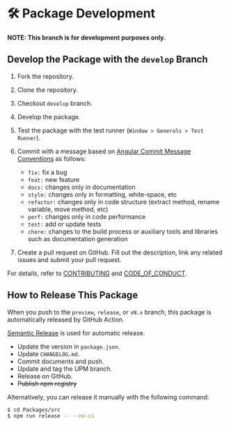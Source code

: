 # 🛠 Package Development

**NOTE: This branch is for development purposes only.**

## Develop the Package with the `develop` Branch

1. Fork the repository.
2. Clone the repository.
3. Checkout `develop` branch.
4. Develop the package.
5. Test the package with the test runner (`Window > Generals > Test Runner`).
6. Commit with a message based
   on [Angular Commit Message Conventions](https://gist.github.com/stephenparish/9941e89d80e2bc58a153) as follows:

    - `fix:` fix a bug
    - `feat:` new feature
    - `docs:` changes only in documentation
    - `style:` changes only in formatting, white-space, etc
    - `refactor:` changes only in code structure (extract method, rename variable, move method, etc)
    - `perf:` changes only in code performance
    - `test:` add or update tests
    - `chore:` changes to the build process or auxiliary tools and libraries such as documentation generation

7. Create a pull request on GitHub. Fill out the description, link any related issues and submit your pull request.

For details, refer to [CONTRIBUTING](Packages/src/CONTRIBUTING.md)
and [CODE_OF_CONDUCT](Packages/src/CODE_OF_CONDUCT.md).

## How to Release This Package

When you push to the `preview`, `release`, or `vN.x` branch, this package is automatically released by GitHub Action.

[Semantic Release](https://semantic-release.gitbook.io/semantic-release/) is used for automatic release.

- Update the version in `package.json`.
- Update `CHANGELOG.md`.
- Commit documents and push.
- Update and tag the UPM branch.
- Release on GitHub.
- ~~Publish npm registry~~

Alternatively, you can release it manually with the following command:

```bash
$ cd Packages/src
$ npm run release -- --no-ci
```